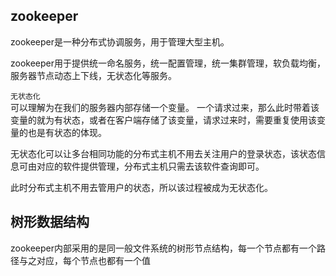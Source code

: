 ## zookeeper
zookeeper是一种分布式协调服务，用于管理大型主机。

zookeeper用于提供统一命名服务，统一配置管理，统一集群管理，软负载均衡，服务器节点动态上下线，无状态化等服务。

`无状态化`  
可以理解为在我们的服务器内部存储一个变量。
一个请求过来，那么此时带着该变量的就为有状态，或者在客户端存储了该变量，请求过来时，需要重复使用该变量的也是有状态的体现。  

无状态化可以让多台相同功能的分布式主机不用去关注用户的登录状态，该状态信息可由对应的软件提供管理，分布式主机只需去该软件查询即可。  

此时分布式主机不用去管用户的状态，所以该过程被成为无状态化。


## 树形数据结构
zookeeper内部采用的是同一般文件系统的树形节点结构，每一个节点都有一个路径与之对应，每个节点也都有一个值

